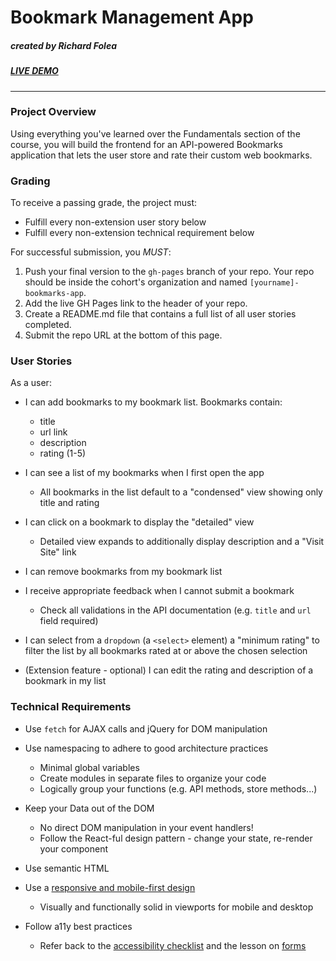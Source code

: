 # Bookmark Management App
##### *created by Richard Folea*  
##### ***[LIVE DEMO](https://thinkful-ei-shark.github.io/richard-bookmarks-app/)***  
---
### Project Overview

Using everything you've learned over the Fundamentals section of the course, you will build the frontend for an API-powered Bookmarks application that lets the user store and rate their custom web bookmarks.

### Grading

To receive a passing grade, the project must:

-   Fulfill every non-extension user story below
-   Fulfill every non-extension technical requirement below

For successful submission, you  _MUST_:

1.  Push your final version to the  `gh-pages`  branch of your repo. Your repo should be inside the cohort's organization and named  `[yourname]-bookmarks-app`.
2.  Add the live GH Pages link to the header of your repo.
3.  Create a README.md file that contains a full list of all user stories completed.
4.  Submit the repo URL at the bottom of this page.

### User Stories

As a user:

-   I can add bookmarks to my bookmark list. Bookmarks contain:
    
    -   title
    -   url link
    -   description
    -   rating (1-5)
-   I can see a list of my bookmarks when I first open the app
    
    -   All bookmarks in the list default to a "condensed" view showing only title and rating
-   I can click on a bookmark to display the "detailed" view
    
    -   Detailed view expands to additionally display description and a "Visit Site" link
-   I can remove bookmarks from my bookmark list
    
-   I receive appropriate feedback when I cannot submit a bookmark
    
    -   Check all validations in the API documentation (e.g.  `title`  and  `url`  field required)
-   I can select from a  `dropdown`  (a  `<select>`  element) a "minimum rating" to filter the list by all bookmarks rated at or above the chosen selection
    
-   (Extension feature - optional) I can edit the rating and description of a bookmark in my list
    

### Technical Requirements

-   Use  `fetch`  for AJAX calls and jQuery for DOM manipulation
    
-   Use namespacing to adhere to good architecture practices
    
    -   Minimal global variables
    -   Create modules in separate files to organize your code
    -   Logically group your functions (e.g. API methods, store methods...)
-   Keep your Data out of the DOM
    
    -   No direct DOM manipulation in your event handlers!
    -   Follow the React-ful design pattern - change your state, re-render your component
-   Use semantic HTML
    
-   Use a  [responsive and mobile-first design](https://courses.thinkful.com/wd-frontend-foundations-v1/checkpoint/1)
    
    -   Visually and functionally solid in viewports for mobile and desktop
-   Follow a11y best practices
    
    -   Refer back to the  [accessibility checklist](https://a11yproject.com/checklist/)  and the lesson on  [forms](https://courses.thinkful.com/wd-frontend-foundations-v1/checkpoint/5)

